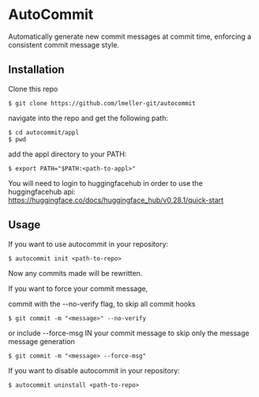 # AutoCommit


Automatically generate new commit messages at commit time, enforcing a consistent commit message style.


## Installation


Clone this repo

```$ git clone https://github.com/lmeller-git/autocommit```  

navigate into the repo and get the following path:

```$ cd autocommit/appl```  
```$ pwd```  

add the appl directory to your PATH:

```$ export PATH="$PATH:<path-to-appl>"```  

You will need to login to huggingfacehub in order to use the huggingfacehub api:  
https://huggingface.co/docs/huggingface_hub/v0.28.1/quick-start


## Usage


If you want to use autocommit in your repository:
 
```$ autocommit init <path-to-repo>```  

Now any commits made will be rewritten.


If you want to force your commit message,

commit with the --no-verify flag, to skip all commit hooks

```$ git commit -m "<message>" --no-verify```

or include --force-msg IN your commit message to skip only the message message generation  

```$ git commit -m "<message> --force-msg"```  

If you want to disable autocommit in your repository:

```$ autocommit uninstall <path-to-repo>```
